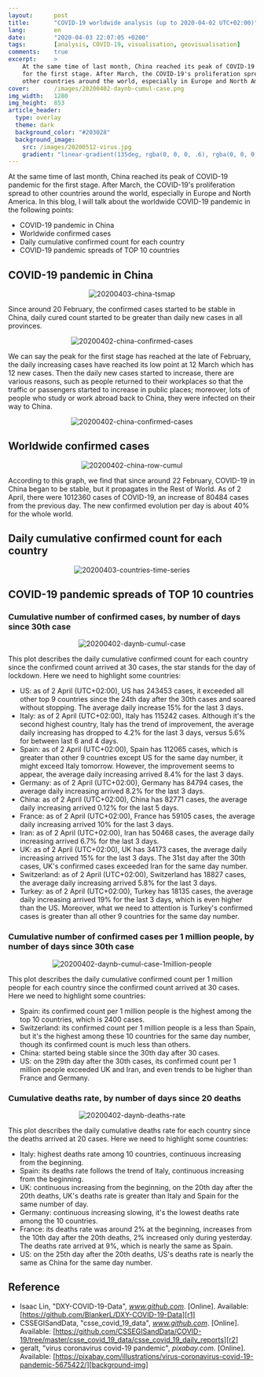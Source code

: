 ```yaml
---
layout:      post
title:       "COVID-19 worldwide analysis (up to 2020-04-02 UTC+02:00)"
lang:        en
date:        "2020-04-03 22:07:05 +0200"
tags:        [analysis, COVID-19, visualisation, geovisualisation]
comments:    true
excerpt:     >
    At the same time of last month, China reached its peak of COVID-19 pandemic
    for the first stage. After March, the COVID-19's proliferation spread to
    other countries around the world, especially in Europe and North America.
cover:       /images/20200402-daynb-cumul-case.png
img_width:   1280
img_height:  853
article_header:
  type: overlay
  theme: dark
  background_color: "#203028"
  background_image:
    src: /images/20200512-virus.jpg
    gradient: "linear-gradient(135deg, rgba(0, 0, 0, .6), rgba(0, 0, 0, .4))"
---
```



At the same time of last month, China reached its peak of COVID-19 pandemic for
the first stage. After March, the COVID-19's proliferation spread to other
countries around the world, especially in Europe and North America. In this
blog, I will talk about the worldwide COVID-19 pandemic in the following points:
- COVID-19 pandemic in China
- Worldwide confirmed cases
- Daily cumulative confirmed count for each country
- COVID-19 pandemic spreads of TOP 10 countries

## COVID-19 pandemic in China

<p align="center">
  <img src="{{ site.baseurl }}/images/20200403-china-tsmap.gif"
       style="max-width: 720px"
       alt="20200403-china-tsmap">
</p>

Since around 20 February, the confirmed cases started to be stable in China,
daily cured count started to be greater than daily new cases in all provinces.

<p align="center">
  <img alt="20200402-china-confirmed-cases"
  src="{{ site.baseurl }}/images/20200402-china-confirmed-cases.png"/>
</p>

We can say the peak for the first stage has reached at the late of February,
the daily increasing cases have reached its low point at 12 March which has 12
new cases. Then the daily new cases started to increase, there are various
reasons, such as people returned to their workplaces so that the traffic or
passengers started to increase in public places; moreover, lots of people who
study or work abroad back to China, they were infected on their way to China.

<p align="center">
  <img alt="20200402-china-confirmed-cases"
  src="{{ site.baseurl }}/images/20200402-china-imported-cases.png"/>
</p>

## Worldwide confirmed cases

<p align="center">
  <img alt="20200402-china-row-cumul"
  src="{{ site.baseurl }}/images/20200402-china-row-cumul.png"/>
</p>

According to this graph, we find that since around 22 February, COVID-19 in
China began to be stable, but it propagates in the Rest of World. As of 2 April,
there were 1012360 cases of COVID-19, an increase of 80484 cases from the
previous day. The new confirmed evolution per day is about 40% for the whole
world.

## Daily cumulative confirmed count for each country

<p align="center">
  <img src="{{ site.baseurl }}/images/20200403-countries-time-series.gif"
       style="max-width: 720px"
       alt="20200403-countries-time-series">
</p>

## COVID-19 pandemic spreads of TOP 10 countries

### Cumulative number of confirmed cases, by number of days since 30th case

<p align="center">
  <img alt="20200402-daynb-cumul-case"
  src="{{ site.baseurl }}/images/20200402-daynb-cumul-case.png"/>
</p>

This plot describes the daily cumulative confirmed count for each country since
the confirmed count arrived at 30 cases, the star stands for the day of
lockdown. Here we need to highlight some countries:

- US: as of 2 April (UTC+02:00), US has 243453 cases, it exceeded all other top
9 countries since the 24th day after the 30th cases and soared without stopping.
The average daily increase 15% for the last 3 days.
- Italy: as of 2 April (UTC+02:00), Italy has 115242 cases. Although it's the
second highest country, Italy has the trend of improvement, the average daily
increasing has dropped to 4.2% for the last 3 days, versus 5.6% for between
last 6 and 4 days.
- Spain: as of 2 April (UTC+02:00), Spain has 112065 cases, which is greater
than other 9 countries except US for the same day number, it might exceed Italy
tomorrow. However, the improvement seems to appear, the average daily increasing
arrived 8.4% for the last 3 days.
- Germany: as of 2 April (UTC+02:00), Germany has 84794 cases, the average daily
increasing arrived 8.2% for the last 3 days.
- China: as of 2 April (UTC+02:00), China has 82771 cases, the average daily
increasing arrived 0.12% for the last 5 days.
- France: as of 2 April (UTC+02:00), France has 59105 cases, the average daily
increasing arrived 10% for the last 3 days.
- Iran: as of 2 April (UTC+02:00), Iran has 50468 cases, the average daily
increasing arrived 6.7% for the last 3 days.
- UK: as of 2 April (UTC+02:00), UK has 34173 cases, the average daily
increasing arrived 15% for the last 3 days. The 31st day after the 30th cases,
UK's confirmed cases exceeded Iran for the same day number.
- Switzerland: as of 2 April (UTC+02:00), Switzerland has 18827 cases, the
average daily increasing arrived 5.8% for the last 3 days.
- Turkey: as of 2 April (UTC+02:00), Turkey has 18135 cases, the average daily
increasing arrived 19% for the last 3 days, which is even higher than the US.
Moreover, what we need to attention is Turkey's confirmed cases is greater than
all other 9 countries for the same day number.

### Cumulative number of confirmed cases per 1 million people, by number of days since 30th case

<p align="center">
  <img alt="20200402-daynb-cumul-case-1million-people"
  src="{{ site.baseurl }}/images/20200402-daynb-cumul-case-1million-people.png"/>
</p>

This plot describes the daily cumulative confirmed count per 1 million people
for each country since the confirmed count arrived at 30 cases. Here we need to
highlight some countries:

- Spain: its confirmed count per 1 million people is the highest among the top
10 countries, which is 2400 cases.
- Switzerland: its confirmed count per 1 million people is a less than Spain,
but it's the highest among these 10 countries for the same day number, though
its confirmed count is much less than others.
- China: started being stable since the 30th day after 30 cases.
- US: on the 29th day after the 30th cases, its confirmed count per 1 million
people exceeded UK and Iran, and even trends to be higher than France and
Germany.

### Cumulative deaths rate, by number of days since 20 deaths

<p align="center">
  <img alt="20200402-daynb-deaths-rate"
  src="{{ site.baseurl }}/images/20200402-daynb-deaths-rate.png"/>
</p>

This plot describes the daily cumulative deaths rate for each country since the
deaths arrived at 20 cases. Here we need to highlight some countries:

- Italy: highest deaths rate among 10 countries, continuous increasing from the
beginning.
- Spain: its deaths rate follows the trend of Italy, continuous increasing from
the beginning.
- UK: continuous increasing from the beginning, on the 20th day after the 20th
deaths, UK's deaths rate is greater than Italy and Spain for the same number of
day.
- Germany: continuous increasing slowing, it's the lowest deaths rate among the
10 countries.
- France: its deaths rate was around 2% at the beginning, increases from the
10th day after the 20th deaths, 2% increased only during yesterday. The deaths
rate arrived at 9%, which is nearly the same as Spain.
- US: on the 25th day after the 20th deaths, US's deaths rate is nearly the
same as China for the same day number.

## Reference
- Isaac Lin, "DXY-COVID-19-Data", _www.github.com_. [Online]. Available: [https://github.com/BlankerL/DXY-COVID-19-Data][r1]
- CSSEGISandData, "csse_covid_19_data", _www.github.com_. [Online]. Available: [https://github.com/CSSEGISandData/COVID-19/tree/master/csse_covid_19_data/csse_covid_19_daily_reports][r2]
- geralt, "virus coronavirus covid-19 pandemic", _pixabay.com_. [Online]. Available: [https://pixabay.com/illustrations/virus-coronavirus-covid-19-pandemic-5675422/][background-img]

[r1]: https://github.com/BlankerL/DXY-COVID-19-Data
[r2]: https://github.com/CSSEGISandData/COVID-19/tree/master/csse_covid_19_data/csse_covid_19_daily_reports
[background-img]: https://pixabay.com/illustrations/virus-coronavirus-covid-19-pandemic-5675422/
